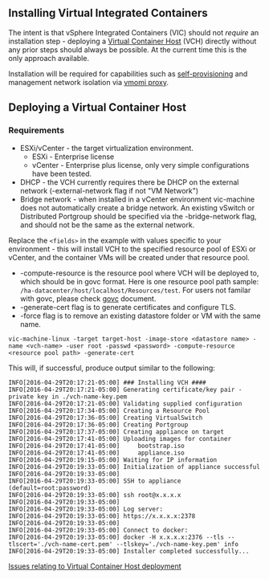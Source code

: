 ## Installing Virtual Integrated Containers

The intent is that vSphere Integrated Containers (VIC) should not _require_ an installation step - deploying a [Virtual Container Host](doc/design/arch/vic-container-abstraction.md#virtual-container-host) (VCH) directly without any prior steps should always be possible. At the current time this is the only approach available.

Installation will be required for capabilities such as [self-provisioning](doc/design/validating-proxy.md) and management network isolation via [vmomi proxy](doc/design/vmomi-authenticating-agent.md).

## Deploying a Virtual Container Host

### Requirements

- ESXi/vCenter - the target virtualization environment.
   - ESXi - Enterprise license
   - vCenter - Enterprise plus license, only very simple configurations have been tested. 
- DHCP - the VCH currently requires there be DHCP on the external network (-external-network flag if not "VM Network")
- Bridge network - when installed in a vCenter environment vic-machine does not automatically create a bridge network. An existing vSwitch or Distributed Portgroup should be specified via the -bridge-network flag, and should not be the same as the external network.

Replace the `<fields>` in the example with values specific to your environment - this will install VCH to the specified resource pool of ESXi or vCenter, and the container VMs will be created under that resource pool.

- -compute-resource is the resource pool where VCH will be deployed to, which should be in govc format. Here is one resource pool path sample: `/ha-datacenter/host/localhost/Resources/test`. For users not familar with govc, please check [govc](https://github.com/vmware/govmomi/blob/master/govc) document.
- -generate-cert flag is to generate certificates and configure TLS. 
- -force flag is to remove an existing datastore folder or VM with the same name.

```
vic-machine-linux -target target-host -image-store <datastore name> -name <vch-name> -user root -passwd <password> -compute-resource <resource pool path> -generate-cert
```
This will, if successful, produce output similar to the following:
```
INFO[2016-04-29T20:17:21-05:00] ### Installing VCH ####                      
INFO[2016-04-29T20:17:21-05:00] Generating certificate/key pair - private key in ./vch-name-key.pem 
INFO[2016-04-29T20:17:21-05:00] Validating supplied configuration            
INFO[2016-04-29T20:17:34-05:00] Creating a Resource Pool                     
INFO[2016-04-29T20:17:36-05:00] Creating VirtualSwitch                       
INFO[2016-04-29T20:17:36-05:00] Creating Portgroup                           
INFO[2016-04-29T20:17:37-05:00] Creating appliance on target                 
INFO[2016-04-29T20:17:41-05:00] Uploading images for container               
INFO[2016-04-29T20:17:41-05:00] 	bootstrap.iso 
INFO[2016-04-29T20:17:41-05:00] 	appliance.iso 
INFO[2016-04-29T20:19:15-05:00] Waiting for IP information                   
INFO[2016-04-29T20:19:33-05:00] Initialization of appliance successful       
INFO[2016-04-29T20:19:33-05:00]                                              
INFO[2016-04-29T20:19:33-05:00] SSH to appliance (default=root:password)     
INFO[2016-04-29T20:19:33-05:00] ssh root@x.x.x.x                        
INFO[2016-04-29T20:19:33-05:00]                                              
INFO[2016-04-29T20:19:33-05:00] Log server:                                  
INFO[2016-04-29T20:19:33-05:00] https://x.x.x.x:2378                    
INFO[2016-04-29T20:19:33-05:00]                                              
INFO[2016-04-29T20:19:33-05:00] Connect to docker:                           
INFO[2016-04-29T20:19:33-05:00] docker -H x.x.x.x:2376 --tls --tlscert='./vch-name-cert.pem' --tlskey='./vch-name-key.pem' info 
INFO[2016-04-29T20:19:33-05:00] Installer completed successfully...          
```



[Issues relating to Virtual Container Host deployment](https://github.com/vmware/vic/labels/component%2Fvic-machine)
